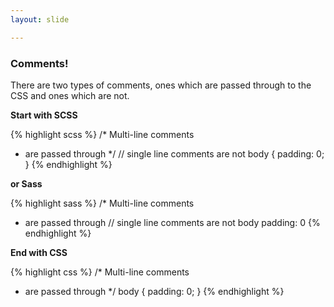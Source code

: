 ```yaml
---
layout: slide

---
```


### Comments!

There are two types of comments, ones which are passed through to the
CSS and ones which are not.

**Start with SCSS**

{% highlight scss %}
/* Multi-line comments
 * are passed through */
// single line comments are not
body {
  padding: 0; }
{% endhighlight %}

<div class="notes">

**or Sass**

{% highlight sass %}
/* Multi-line comments
  * are passed through
// single line comments are not
body
  padding: 0
{% endhighlight %}

</div>

**End with CSS**

{% highlight css %}
/* Multi-line comments
 * are passed through */
body {
  padding: 0; }
{% endhighlight %}
